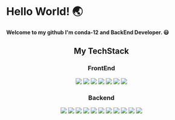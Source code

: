 
<h1>Hello World! 🌏</h1>
<p><b>Welcome to my github I'm conda-12 and BackEnd Developer. 😃</b></p>
<h2 align="center"> My TechStack </h2>
<h3 align="center">FrontEnd</h3>
<p align="center">
	<img src="https://img.shields.io/badge/HTML5-E34F26?style=flat-square&logo=HTML5&logoColor=white"/>
	<img src="https://img.shields.io/badge/CSS3-1572B6?style=flat-square&logo=CSS3&logoColor=white"/>
	<img src="https://img.shields.io/badge/JAVASCRIPT-F7DF1E?style=flat-square&logo=JavaScript&logoColor=white"/>
	<img src="https://img.shields.io/badge/React-61DAFB?style=flat-square&logo=React&logoColor=black"/>
	<img src="https://img.shields.io/badge/Tailwind CSS-06B6D4?style=flat-square&logo=Tailwind CSS&logoColor=white"/>
	<img src="https://img.shields.io/badge/THYMELEAF-005F0F?style=flat-square&logo=Thymeleaf&logoColor=white"/>
	<img src="https://img.shields.io/badge/ELIXIR-#4B275F?style=flat-square&logo=Elixir&logoColor=white"/>
</p>
<h3 align="center">Backend</h3>
<p align="center">
	<img src="https://img.shields.io/badge/Java-007396?style=flat-square&logo=java&logoColor=white"/>
	<img src="https://img.shields.io/badge/Typescript-3178C6?style=flat-square&logo=Typescript&logoColor=white"/>
	<img src="https://img.shields.io/badge/SPRING-6DB33F?style=flat-square&logo=Spring&logoColor=white"/>
	<img src="https://img.shields.io/badge/SPRING BOOT-6DB33F?style=flat-square&logo=Spring Boot&logoColor=white"/>
	<img src="https://img.shields.io/badge/MYBATIS-59666C?style=flat-square&logoColor=white"/>
	<img src="https://img.shields.io/badge/HIBERNATE-59666C?style=flat-square&logo=Hibernate&logoColor=white"/>
	<img src="https://img.shields.io/badge/MYSQL-4479A1?style=flat-square&logo=MySQL&logoColor=white"/>
	<img src="https://img.shields.io/badge/PostgreSQL-4169E1?style=flat-square&logo=PostgreSQL&logoColor=white"/>
	<img src="https://img.shields.io/badge/Selenium-43B02A?style=flat-square&logo=Selenium&logoColor=white"/>
	<img src="https://img.shields.io/badge/Amazon AWS-232F3E?style=flat-square&logo=amazonaws&logoColor=white"/>
	<img src="https://img.shields.io/badge/Docker-2496ED?style=flat-square&logo=Docker&logoColor=white"/>
</p>
